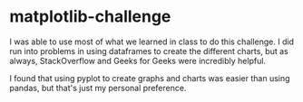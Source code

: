 # matplotlib-challenge

I was able to use most of what we learned in class to do this challenge. I did run into problems in using dataframes to create the different charts, but as always, StackOverflow and Geeks for Geeks were incredibly helpful.

I found that using pyplot to create graphs and charts was easier than using pandas, but that's just my personal preference.